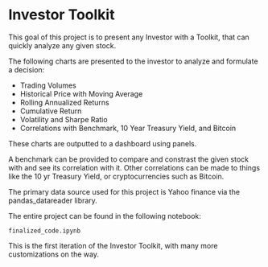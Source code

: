 # Investor Toolkit

This goal of this project is to present any Investor with a Toolkit, that can quickly analyze any given stock.

The following charts are presented to the investor to analyze and formulate a decision:

- Trading Volumes 
- Historical Price with Moving Average 
- Rolling Annualized Returns 
- Cumulative Return
- Volatility and Sharpe Ratio 
- Correlations with Benchmark, 10 Year Treasury Yield, and Bitcoin

These charts are outputted to a dashboard using panels.

A benchmark can be provided to compare and constrast the given stock with and see its correlation with it.
Other correlations can be made to things like the 10 yr Treasury Yield, or cryptocurrencies such as Bitcoin.

The primary data source used for this project is Yahoo finance via the pandas_datareader library.

The entire project can be found in the following notebook:

    finalized_code.ipynb
    
This is the first iteration of the Investor Toolkit, with many more customizations on the way.
